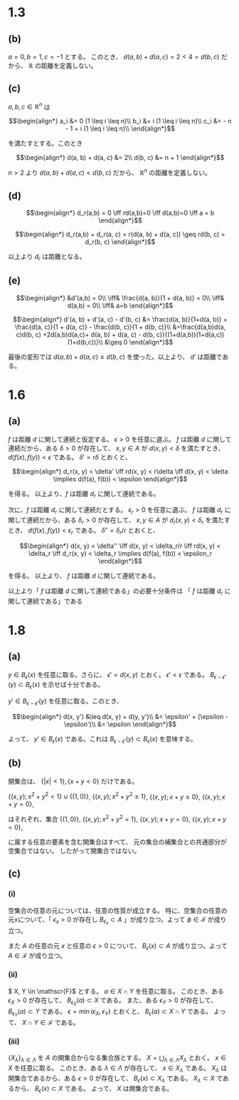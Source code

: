 # 1.3

## (b)

$a=0, b=1, c=-1$ とする。
このとき、 $d(a, b) + d(a, c) = 2 < 4 = d(b, c)$ だから、
$\mathbb{R}$ の距離を定義しない。

## (c)

$a, b, c \in \mathbb{R}^n$ は

$$\begin{align*}
a_i &= 0 (1 \leq i \leq n)\\
b_i &= i (1 \leq i \leq n)\\
c_i &= - n - 1 + i (1 \leq i \leq n)\\
\end{align*}$$

を満たすとする。このとき

$$\begin{align*} 
d(a, b) + d(a, c) &= 2\\
d(b, c) &= n + 1
\end{align*}$$

$n > 2$ より $d(a, b) + d(a, c) < d(b, c)$ だから、 $\mathbb{R}^n$ の距離を定義しない。

## (d)

$$\begin{align*} 
d_r(a,b) = 0 \iff rd(a,b)=0 \iff d(a,b)=0 \iff a = b
\end{align*}$$

$$\begin{align*} 
d_r(a,b) + d_r(a, c) = r(d(a, b) + d(a, c)) \geq rd(b, c) = d_r(b, c)
\end{align*}$$

以上より $d_r$ は距離となる。


## (e)


$$\begin{align*} 
&d'(a,b) = 0\\
\iff& \frac{d(a, b)}{1 + d(a, b)} = 0\\
\iff& d(a,b) = 0\\
\iff& a=b
\end{align*}$$

$$\begin{align*} 
d'(a, b) + d'(a, c) - d'(b, c) &= \frac{d(a, b)}{1+d(a, b)} + \frac{d(a, c)}{1 + d(a, c)} - \frac{d(b, c)}{1 + d(b, c)}\\
&=\frac{d(a,b)d(a, c)d(b, c) +2d(a,b)d(a,c)+ d(a, b) + d(a, c) - d(b, c)}{(1+d(a,b))(1+d(a,c))(1+d(b,c))}\\
&\geq 0
\end{align*}$$

最後の変形では $d(a, b) + d(a, c) \geq d(b, c)$ を使った。以上より、 $d'$ は距離である。

# 1.6

## (a)

$f$ は距離 $d$ に関して連続と仮定する。
$\epsilon > 0$ を任意に選ぶ。
$f$ は距離 $d$ に関して連続だから、ある $\delta > 0$ が存在して、 $x, y \in A$ が
$d(x, y) < \delta$ を満たすとき、 $d(f(x), f(y)) < \epsilon$ である。
$\delta'=r\delta$ とおくと、 

$$\begin{align*}
d_r(x, y) < \delta' \iff rd(x, y) < r\delta \iff d(x, y) < \delta \implies d(f(a), f(b)) < \epsilon
\end{align*}$$

を得る。
以上より、$f$ は距離 $d_r$ に関して連続である。

次に、$f$ は距離 $d_r$ に関して連続だとする。
$\epsilon_r > 0$ を任意に選ぶ。
$f$ は距離 $d_r$ に関して連続だから、ある $\delta_r > 0$ が存在して、 $x, y \in A$ が
$d_r(x, y) < \delta_r$ を満たすとき、 $d(f(x), f(y)) < \epsilon_r$ である。
$\delta''=\delta_r/r$ とおくと、 

$$\begin{align*}
d(x, y) < \delta'' \iff d(x, y) < \delta_r/r \iff rd(x, y) < \delta_r \iff d_r(x, y) < \delta_r \implies d(f(a), f(b)) < \epsilon_r
\end{align*}$$

を得る。
以上より、 $f$ は距離 $d$ に関して連続である。

以上より「 $f$ は距離 $d$ に関して連続である」の必要十分条件は
「 $f$ は距離 $d_r$ に関して連続である」である

# 1.8

## (a)

$y \in B_\epsilon(x)$ を任意に取る。さらに、 $\epsilon'=d(x,y)$ とおく。 $\epsilon'<\epsilon$ である。 $B_{\epsilon-\epsilon'}(y) \subset B_\epsilon(x)$ を示せば十分である。

$y' \in B_{\epsilon-\epsilon'}(y)$ を任意に取る。このとき、

$$\begin{align*} 
d(x, y') &\leq d(x, y) + d(y, y')\\
&< \epsilon' + (\epsilon - \epsilon')\\
&= \epsilon
\end{align*}$$

よって、 $y' \in B_\epsilon(x)$ である。これは $B_{\epsilon-\epsilon'}(y) \subset B_\epsilon(x)$ を意味する。

## (b)
開集合は、 $\lbrace |x| < 1 \rbrace, \lbrace x + y < 0\rbrace$ だけである。

$\lbrace(x, y); x^2 + y^2 < 1\rbrace \cup \lbrace (1, 0) \rbrace$,
$\lbrace(x, y); x^2 + y^2 \leq 1\rbrace$,
$\lbrace(x, y); x + y \geq 0\rbrace$,
$\lbrace(x, y); x + y = 0\rbrace$,

はそれぞれ、集合
$\lbrace(1,0)\rbrace$,
$\lbrace(x, y); x^2 + y^2 = 1\rbrace$,
$\lbrace(x, y); x + y = 0\rbrace$,
$\lbrace(x, y); x + y = 0\rbrace$,

に属する任意の要素を含む開集合はすべて、
元の集合の補集合との共通部分が空集合ではない。
したがって開集合ではない。

## (c)

### (i)
空集合の任意の元については、任意の性質が成立する。
特に、空集合の任意の元xについて、「 $\epsilon_x > 0$ が存在し $B_{\epsilon_x} \subset A$ 」が成り立つ。よって $\phi \in \mathscr{F}$ が成り立つ。

また $A$ の任意の元 $x$ と任意の $\epsilon > 0$ について、 $B_\epsilon(x) \subset A$ が成り立つ。よって $A \in \mathscr{F}$ が成り立つ。

### (ii)
$ X, Y \in \mathscr{F}$ とする。
$a \in X \cap Y$ を任意に取る。
このとき、ある $\epsilon_X > 0$ が存在して、 $B_{\epsilon_X}(a) \subset X$ である。
また、ある $\epsilon_Y > 0$ が存在して、 $B_{\epsilon_Y}(a) \subset Y$ である。
$\epsilon = \min(\epsilon_X, \epsilon_Y)$ とおくと、 $B_\epsilon(a) \subset X \cap Y$ である。
よって、 $X \cap Y \in \mathscr{F}$ である。

### (iii)
$\lbrace X_\lambda \rbrace_{\lambda \in \Lambda}$ を $A$ の開集合からなる集合族とする。
$X = \bigcup_{\lambda \in \Lambda} X_\lambda$ とおく。
$x \in X$ を任意に取る。
このとき、ある $\lambda \in \Lambda$ が存在して、 $x \in X_\lambda$ である。
$X_\lambda$ は開集合であるから、ある $\epsilon > 0$ が存在して、 $B_\epsilon(x) \subset X_\lambda$ である。
$X_\lambda \subset X$ であるから、 $B_\epsilon(x) \subset X$ である。
よって、 $X$ は開集合である。
